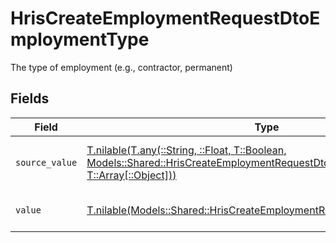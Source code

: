# HrisCreateEmploymentRequestDtoEmploymentType

The type of employment (e.g., contractor, permanent)


## Fields

| Field                                                                                                                                                                                                  | Type                                                                                                                                                                                                   | Required                                                                                                                                                                                               | Description                                                                                                                                                                                            | Example                                                                                                                                                                                                |
| ------------------------------------------------------------------------------------------------------------------------------------------------------------------------------------------------------ | ------------------------------------------------------------------------------------------------------------------------------------------------------------------------------------------------------ | ------------------------------------------------------------------------------------------------------------------------------------------------------------------------------------------------------ | ------------------------------------------------------------------------------------------------------------------------------------------------------------------------------------------------------ | ------------------------------------------------------------------------------------------------------------------------------------------------------------------------------------------------------ |
| `source_value`                                                                                                                                                                                         | [T.nilable(T.any(::String, ::Float, T::Boolean, Models::Shared::HrisCreateEmploymentRequestDtoSchemas4, T::Array[::Object]))](../../models/shared/hriscreateemploymentrequestdtoschemassourcevalue.md) | :heavy_minus_sign:                                                                                                                                                                                     | The source value of the employment type.                                                                                                                                                               | Permanent                                                                                                                                                                                              |
| `value`                                                                                                                                                                                                | [T.nilable(Models::Shared::HrisCreateEmploymentRequestDtoSchemasValue)](../../models/shared/hriscreateemploymentrequestdtoschemasvalue.md)                                                             | :heavy_minus_sign:                                                                                                                                                                                     | The type of the employment.                                                                                                                                                                            | permanent                                                                                                                                                                                              |